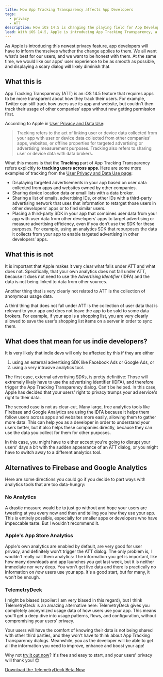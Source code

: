 ```yaml
---
title: How App Tracking Transparency affects App Developers
tags:
  - privacy
  - ATT
description: How iOS 14.5 is changing the playing field for App Developers and how it affects you.
lead: With iOS 14.5, Apple is introducing App Tracking Transparency, a new feature to make sure apps and services are not tracking users between apps. Here's how that affects app developers
---
```


As Apple is introducing this newest privacy feature, app developers will have to inform themselves whether the change
applies to them. We all want what's best for our users, and we want to be honest with them. At the same time, we would
like our apps' user experience to be as smooth as possible, and displaying a scary dialog will likely diminish that.

## What this is

App Tracking Transparency (ATT) is an iOS 14.5 feature that requires apps to be more transparent about how they track
their users. For example, Twitter can still track how users use its app and website, but couldn't then track their
usage of other companies’ apps without now getting permission first.

According to Apple in [User Privacy and Data Use](https://developer.apple.com/app-store/user-privacy-and-data-use/):

> Tracking refers to the act of linking user or device data collected from your app with user or device data collected from other companies’ apps, websites, or offline properties for targeted advertising or advertising measurement purposes. Tracking also refers to sharing user or device data with data brokers.

What this means is that the **Tracking** part of App Tracking Transparency refers explicitly to **tracking users across
apps**. Here are some more examples of tracking from the [User Privacy and Data Use page](https://developer.apple.com/app-store/user-privacy-and-data-use/):

- Displaying targeted advertisements in your app based on user data collected from apps and websites owned by other
  companies.
- Sharing device location data or email lists with a data broker.
- Sharing a list of emails, advertising IDs, or other IDs with a third-party advertising network that uses that
  information to retarget those users in other developers’ apps or to find similar users.
- Placing a third-party SDK in your app that combines user data from your app with user data from other developers’ apps
  to target advertising or measure advertising efficiency, even if you don’t use the SDK for these purposes. For
  example, using an analytics SDK that repurposes the data it collects from your app to enable targeted advertising in
  other developers’ apps.

## What this is not

It is important that Apple makes it very clear what falls under ATT and what does not. Specifically, that your own
analytics does not fall under ATT, because it does not need to use the _Advertising Identifier_ (IDFA) and the data is
not being linked to data from other sources.

Another thing that is very clearly not related to ATT is the collection of anonymous usage data.

A third thing that does not fall under ATT is the collection of user data that is relevant to your app and does not
leave the app to be sold to some data brokers. For example, if your app is a shopping list, you are very clearly
allowed to save the user's shopping list items on a server in order to sync them.

## What does that mean for us indie developers?

It is very likely that indie devs will only be affected by this if they are either

1. using an external advertising SDK like Facebook Ads or Google Ads, or
2. using a very intrusive analytics tool.

The first case, external advertising SDKs, is pretty definitive: Those will extremely likely have to use the advertising
identifier (IDFA), and therefore trigger the App Tracking Transparency dialog. Can't be helped. In this case, Apple has
decided that your users' right to privacy trumps your ad service's right to their data.

The second case is not as clear-cut. Many large, free analytics tools like Firebase and Google Analytics are using the
IDFA because it helps them follow users across apps and websites more easily, allowing them to gather more data. This
can help you as a developer in order to understand your users better, but it also helps these companies directly,
because they can use the data you collect for them for other purposes.

In this case, you might have to either accept you're going to disrupt your users' days a bit with the sudden appearance
of an ATT dialog, or you might have to switch away to a different analytics tool.

## Alternatives to Firebase and Google Analytics

Here are some directions you could go if you decide to part ways with analytics tools that are too data-hungry:

### No Analytics

A drastic measure would be to just go without and hope your users are tweeting at you every now and then and telling you
how they use your app. This is entirely possible, especially for smaller apps or developers who have impeccable taste.
But I wouldn't recommend it.

### Apple's App Store Analytics

Apple's own analytics are enabled by default, are very good for user privacy, and definitely won't trigger the ATT
dialog. The only problem is, I wouldn't really call them analytics: The information you get is important, like how
many downloads and app launches you got last week, but it is neither immediate nor very deep. You won't get live data
and there is practically no information on _how_ users use your app. It's a good start, but for many, it won't be
enough.

### TelemetryDeck

I might be biased (spoiler: I am very biased in this regard), but I think TelemetryDeck is an amazing alternative here:
TelemetryDeck gives you completely anonymized usage data of how users use your app. This means you'll get a deep dive
into usage patterns, flows, and configuration, without compromising your users' privacy.

Your users will have the comfort of knowing their data is not being shared with other third parties, and they won't have
to think about App Tracking Transparency dialogs. Meanwhile, you as the developer will be able to get all the
information you need to improve, enhance and boost your app!

Why not [try it out now](https://dashboard.telemetrydeck.com/registration/organization)? It's free and easy to start, and your users' privacy will thank you! 😊

<a class="nav-btn btn btn-gradient text-white" href="https://dashboard.telemetrydeck.com/registration/organization">Download the TelemetryDeck Beta Now</a>
